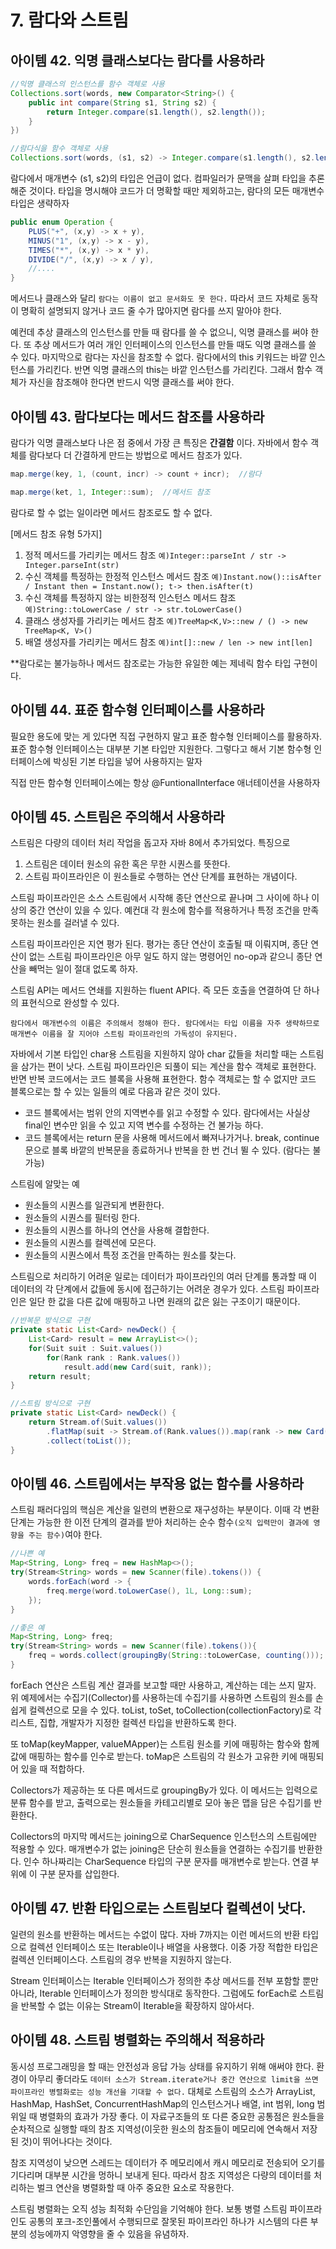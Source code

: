 # 7. 람다와 스트림

## 아이템 42. 익명 클래스보다는 람다를 사용하라
```java
//익명 클래스의 인스턴스를 함수 객체로 사용
Collections.sort(words, new Comparator<String>() {
    public int compare(String s1, String s2) {
        return Integer.compare(s1.length(), s2.length());
    }
})

//람다식을 함수 객체로 사용
Collections.sort(words, (s1, s2) -> Integer.compare(s1.length(), s2.length()));
```
람다에서 매개변수 (s1, s2)의 타입은 언급이 없다. 컴파일러가 문맥을 살펴 타입을 추론해준 것이다. 타입을 명시해야 코드가 더 명확할 때만 제외하고는, 람다의 모든 매개변수 타입은 생략하자

```java
public enum Operation {
    PLUS("+", (x,y) -> x + y),
    MINUS("1", (x,y) -> x - y),
    TIMES("*", (x,y) -> x * y),
    DIVIDE("/", (x,y) -> x / y),
    //....
}
```
메서드나 클래스와 달리 `람다는 이름이 없고 문서화도 못 한다.` 따라서 코드 자체로 동작이 명확히 설명되지 않거나 코드 줄 수가 많아지면 람다를 쓰지 말아야 한다. 

예컨데 추상 클래스의 인스턴스를 만들 때 람다를 쓸 수 없으니, 익명 클래스를 써야 한다. 또 추상 메서드가 여러 개인 인터페이스의 인스턴스를 만들 때도 익명 클래스를 쓸 수 있다. 마지막으로 람다는 자신을 참조할 수 없다. 람다에서의 this 키워드는 바깥 인스턴스를 가리킨다. 반면 익명 클래스의 this는 바깥 인스턴스를 가리킨다. 그래서 함수 객체가 자신을 참조해야 한다면 반드시 익명 클래스를 써야 한다.

## 아이템 43. 람다보다는 메서드 참조를 사용하라
람다가 익명 클래스보다 나은 점 중에서 가장 큰 특징은 __간결함__ 이다. 자바에서 함수 객체를 람다보다 더 간결하게 만드는 방법으로 메서드 참조가 있다.

```java
map.merge(key, 1, (count, incr) -> count + incr);  //람다

map.merge(ket, 1, Integer::sum);  //메서드 참조
```

람다로 할 수 없는 일이라면 메서드 참조로도 할 수 없다.

[메서드 참조 유형 5가지]
1. 정적 메서드를 가리키는 메서드 참조 `예)Integer::parseInt / str -> Integer.parseInt(str)`
2. 수신 객체를 특정하는 한정적 인스턴스 메서드 참조 `예)Instant.now()::isAfter / Instant then = Instant.now(); t-> then.isAfter(t)`
3. 수신 객체를 특정하지 않는 비한정적 인스턴스 메서드 참조 `예)String::toLowerCase / str -> str.toLowerCase()`
4. 클래스 생성자를 가리키는 메서드 참조 `예)TreeMap<K,V>::new / () -> new TreeMap<K, V>()`
5. 배열 생성자를 가리키는 메서드 참조 `예)int[]::new / len -> new int[len]`

**람다로는 불가능하나 메서드 참조로는 가능한 유일한 예는 제네릭 함수 타입 구현이다.

## 아이템 44. 표준 함수형 인터페이스를 사용하라
필요한 용도에 맞는 게 있다면 직접 구현하지 말고 표준 함수형 인터페이스를 활용하자. 표준 함수형 인터페이스는 대부분 기본 타입만 지원한다. 그렇다고 해서 기본 함수형 인터페이스에 박싱된 기본 타입을 넣어 사용하지는 말자

직접 만든 함수형 인터페이스에는 항상 @FuntionalInterface 애너테이션을 사용하자

## 아이템 45. 스트림은 주의해서 사용하라
스트림은 다량의 데이터 처리 작업을 돕고자 자바 8에서 추가되었다. 특징으로
1. 스트림은 데이터 원소의 유한 혹은 무한 시퀀스를 뜻한다.
2. 스트림 파이프라인은 이 원소들로 수행하는 연산 단계를 표현하는 개념이다.

스트림 파이프라인은 소스 스트림에서 시작해 종단 연산으로 끝나며 그 사이에 하나 이상의 중간 연산이 있을 수 있다. 예컨대 각 원소에 함수를 적용하거나 특정 조건을 만족 못하는 원소를 걸러낼 수 있다.

스트림 파이프라인은 지연 평가 된다. 평가는 종단 연산이 호출될 때 이뤄지며, 종단 연산이 없는 스트림 파이프라인은 아무 일도 하지 않는 명령어인 no-op과 같으니 종단 연산을 빼먹는 일이 절대 없도록 하자.

스트림 API는 메서드 연쇄를 지원하는 fluent API다. 즉 모든 호출을 연결하여 단 하나의 표현식으로 완성할 수 있다.

`람다에서 매개변수의 이름은 주의해서 정해야 한다. 람다에서는 타입 이름을 자주 생략하므로 매개변수 이름을 잘 지어야 스트림 파이프라인의 가독성이 유지된다.`

자바에서 기본 타입인 char용 스트림을 지원하지 않아 char 값들을 처리할 때는 스트림을 삼가는 편이 낫다. 스트림 파이프라인은 되풀이 되는 계산을 함수 객체로 표현한다. 반면 반복 코드에서는 코드 블록을 사용해 표현한다. 함수 객체로는 할 수 없지만 코드 블록으로는 할 수 있는 일들의 예로 다음과 같은 것이 있다.

* 코드 블록에서는 범위 안의 지역변수를 읽고 수정할 수 있다. 람다에서는 사실상 final인 변수만 읽을 수 있고 지역 변수를 수정하는 건 불가능 하다.
* 코드 블록에서는 return 문을 사용해 메서드에서 빠져나가거나. break, continue 문으로 블록 바깥의 반복문을 종료하거나 반복을 한 번 건너 뛸 수 있다. (람다는 불가능)

스트림에 알맞는 예

* 원소들의 시퀀스를 일관되게 변환한다.
* 원소들의 시퀀스를 필터링 한다.
* 원소들의 시퀀스를 하나의 연산을 사용해 결합한다.
* 원소들의 시퀀스를 컬렉션에 모은다.
* 원소들의 시퀀스에서 특정 조건을 만족하는 원소를 찾는다.

스트림으로 처리하기 어려운 일로는 데이터가 파이프라인의 여러 단계를 통과할 때 이 데이터의 각 단계에서 값들에 동시에 접근하기는 어려운 경우가 있다. 스트림 파이프라인은 일단 한 값을 다른 값에 매핑하고 나면 원래의 값은 잃는 구조이기 때문이다.

```java
//반복문 방식으로 구현
private static List<Card> newDeck() {
    List<Card> result = new ArrayList<>();
    for(Suit suit : Suit.values())
        for(Rank rank : Rank.values())
            result.add(new Card(suit, rank));
    return result;
}

//스트림 방식으로 구현
private static List<Card> newDeck() {
    return Stream.of(Suit.values())
        .flatMap(suit -> Stream.of(Rank.values()).map(rank -> new Card(suit, rank)))
        .collect(toList());
}
```

## 아이템 46. 스트림에서는 부작용 없는 함수를 사용하라
스트림 패러다임의 핵심은 계산을 일련의 변환으로 재구성하는 부분이다. 이때 각 변환 단계는 가능한 한 이전 단계의 결과를 받아 처리하는 순수 함수`(오직 입력만이 결과에 영향을 주는 함수)`여야 한다.

```java
//나쁜 예
Map<String, Long> freq = new HashMap<>();
try(Stream<String> words = new Scanner(file).tokens()) {
    words.forEach(word -> {
        freq.merge(word.toLowerCase(), 1L, Long::sum);
    });
}

//좋은 예
Map<String, Long> freq;
try(Stream<String> words = new Scanner(file).tokens()){
    freq = words.collect(groupingBy(String::toLowerCase, counting()));
}
```
forEach 연산은 스트림 계산 결과를 보고할 때만 사용하고, 계산하는 데는 쓰지 말자. 위 예제에서는 수집기(Collector)를 사용하는데 수집기를 사용하면 스트림의 원소를 손쉽게 컬렉션으로 모을 수 있다. toList, toSet, toCollection(collectionFactory)로 각 리스트, 집합, 개발자가 지정한 컬렉션 타입을 반환하도록 한다.

또 toMap(keyMapper, valueMApper)는 스트림 원소를 키에 매핑하는 함수와 함께 값에 매핑하는 함수를 인수로 받는다. toMap은 스트림의 각 원소가 고유한 키에 매핑되어 있을 때 적합하다.

Collectors가 제공하는 또 다른 메서드로 groupingBy가 있다. 이 메서드는 입력으로 분류 함수를 받고, 출력으로는 원소들을 카테고리별로 모아 놓은 맵을 담은 수집기를 반환한다.

Collectors의 마지막 메서드는 joining으로 CharSequence 인스턴스의 스트림에만 적용할 수 있다. 매개변수가 없는 joining은 단순히 원소들을 연결하는 수집기를 반환한다. 인수 하나짜리는 CharSequence 타입의 구분 문자를 매개변수로 받는다. 연결 부위에 이 구분 문자를 삽입한다.

## 아이템 47. 반환 타입으로는 스트림보다 컬렉션이 낫다.
일련의 원소를 반환하는 메서드는 수없이 많다. 자바 7까지는 이런 메서드의 반환 타입으로 컬렉션 인터페이스 또는 Iterable이나 배열을 사용했다. 이중 가장 적합한 타입은 컬렉션 인터페이스다. 스트림의 경우 반복을 지원하지 않는다. 

Stream 인터페이스는 Iterable 인터페이스가 정의한 추상 메서드를 전부 포함할 뿐만 아니라, Iterable 인터페이스가 정의한 방식대로 동작한다. 그럼에도 forEach로 스트림을 반복할 수 없는 이유는 Stream이 Iterable을 확장하지 않아서다.

## 아이템 48. 스트림 병렬화는 주의해서 적용하라
동시성 프로그래밍을 할 때는 안전성과 응답 가능 상태를 유지하기 위해 애써야 한다. 환경이 아무리 좋더라도 `데이터 소스가 Stream.iterate거나 중간 연산으로 limit을 쓰면 파이프라인 병렬화로는 성능 개선을 기대할 수 없다.`  대체로 스트림의 소스가 ArrayList, HashMap, HashSet, ConcurrentHashMap의 인스턴스거나 배열, int 범위, long 범위일 때 병렬화의 효과가 가장 좋다. 이 자료구조들의 또 다른 중요한 공통점은 원소들을 순차적으로 실행할 때의 참조 지역성(이웃한 원소의 참조들이 메모리에 연속해서 저장된 것)이 뛰어나다는 것이다.

참조 지역성이 낮으면 스레드는 데이터가 주 메모리에서 캐시 메모리로 전송되어 오기를 기다리며 대부분 시간을 멍하니 보내게 된다. 따라서 참조 지역성은 다량의 데이터를 처리하는 벌크 연산을 병렬화할 때 아주 중요한 요소로 작용한다.

스트림 병렬화는 오직 성능 최적화 수단임을 기억해야 한다. 보통 병렬 스트림 파이프라인도 공통의 포크-조인풀에서 수행되므로 잘못된 파이프라인 하나가 시스템의 다른 부분의 성능에까지 악영향을 줄 수 있음을 유념하자.